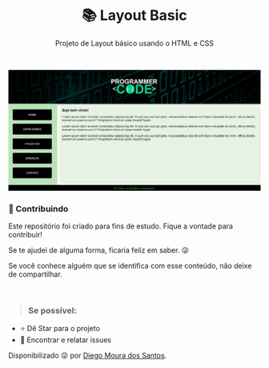 <h1 align="center"> 📚 Layout Basic </h1>

<p align="center">Projeto de Layout básico usando o HTML e CSS</p>

<br>

<p align="center">
        <img src="img/LayoutBasico.jpg"alt="Projeto Layout Básico">
</p>

<h3> 🤝 Contribuindo </h3>
<p>
Este repositório foi criado para fins de estudo. Fique a vontade para contribuir!

Se te ajudei de alguma forma, ficaria feliz em saber. 😜

Se você conhece alguém que se identifica com esse conteúdo, não deixe de compartilhar.

</p></br>

> <h3>Se possível:</h3>

- ⭐️ Dê Star para o projeto
- 🐛 Encontrar e relatar issues
</p>

Disponibilizado 😜 por [Diego Moura dos Santos](https://www.linkedin.com/in/diegomouradossantos/).
